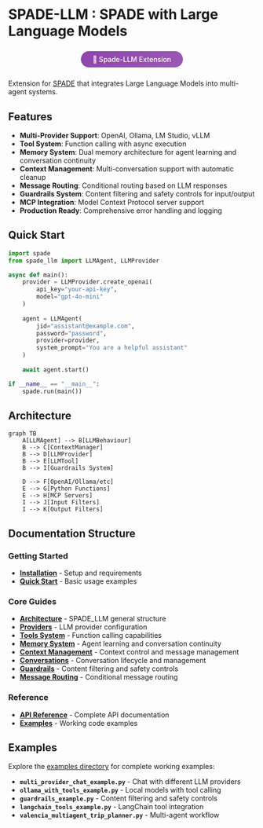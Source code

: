 # SPADE-LLM : SPADE with Large Language Models 

<div style="text-align: center; margin: 2rem 0;">
  <span style="background: linear-gradient(135deg, #8e44ad, #9b59b6); color: white; padding: 0.5rem 1.5rem; border-radius: 25px; font-weight: 500;">
    🚀 Spade-LLM Extension
  </span>
</div>

Extension for [SPADE](https://github.com/javipalanca/spade) that integrates Large Language Models into multi-agent systems.

## Features

- **Multi-Provider Support**: OpenAI, Ollama, LM Studio, vLLM
- **Tool System**: Function calling with async execution
- **Memory System**: Dual memory architecture for agent learning and conversation continuity
- **Context Management**: Multi-conversation support with automatic cleanup
- **Message Routing**: Conditional routing based on LLM responses
- **Guardrails System**: Content filtering and safety controls for input/output
- **MCP Integration**: Model Context Protocol server support
- **Production Ready**: Comprehensive error handling and logging

## Quick Start

```python
import spade
from spade_llm import LLMAgent, LLMProvider

async def main():
    provider = LLMProvider.create_openai(
        api_key="your-api-key",
        model="gpt-4o-mini"
    )
    
    agent = LLMAgent(
        jid="assistant@example.com",
        password="password",
        provider=provider,
        system_prompt="You are a helpful assistant"
    )
    
    await agent.start()

if __name__ == "__main__":
    spade.run(main())
```

## Architecture

```mermaid
graph TB
    A[LLMAgent] --> B[LLMBehaviour]
    B --> C[ContextManager]
    B --> D[LLMProvider]
    B --> E[LLMTool]
    B --> I[Guardrails System]
    
    D --> F[OpenAI/Ollama/etc]
    E --> G[Python Functions]
    E --> H[MCP Servers]
    I --> J[Input Filters]
    I --> K[Output Filters]
```

## Documentation Structure

### Getting Started
- **[Installation](getting-started/installation.md)** - Setup and requirements
- **[Quick Start](getting-started/quickstart.md)** - Basic usage examples

### Core Guides
- **[Architecture](guides/architecture.md)** - SPADE_LLM general structure
- **[Providers](guides/providers.md)** - LLM provider configuration
- **[Tools System](guides/tools-system.md)** - Function calling capabilities
- **[Memory System](guides/memory.md)** - Agent learning and conversation continuity
- **[Context Management](guides/context-management.md)** - Context control and message management
- **[Conversations](guides/conversations.md)** - Conversation lifecycle and management
- **[Guardrails](guides/guardrails.md)** - Content filtering and safety controls
- **[Message Routing](guides/routing.md)** - Conditional message routing



### Reference
- **[API Reference](reference/)** - Complete API documentation
- **[Examples](reference/examples.md)** - Working code examples

## Examples

Explore the [examples directory](https://github.com/sosanzma/spade_llm/tree/main/examples) for complete working examples:

- **`multi_provider_chat_example.py`** - Chat with different LLM providers
- **`ollama_with_tools_example.py`** - Local models with tool calling
- **`guardrails_example.py`** - Content filtering and safety controls
- **`langchain_tools_example.py`** - LangChain tool integration
- **`valencia_multiagent_trip_planner.py`** - Multi-agent workflow


